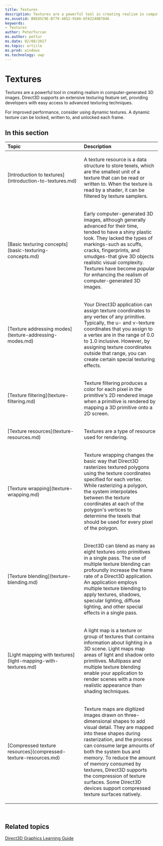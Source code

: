 ---title: Texturesdescription: Textures are a powerful tool in creating realism in computer-generated 3D images. Direct3D supports an extensive texturing feature set, providing developers with easy access to advanced texturing techniques.ms.assetid: B9E85C9E-B779-4852-9166-6FA2240B7046keywords:- Texturesauthor: PeterTurcanms.author: petturms.date: 02/08/2017ms.topic: articlems.prod: windowsms.technology: uwp---# TexturesTextures are a powerful tool in creating realism in computer-generated 3D images. Direct3D supports an extensive texturing feature set, providing developers with easy access to advanced texturing techniques.For improved performance, consider using dynamic textures. A dynamic texture can be locked, written to, and unlocked each frame.## <span id="in-this-section"></span>In this section<table><colgroup><col width="50%" /><col width="50%" /></colgroup><thead><tr class="header"><th align="left">Topic</th><th align="left">Description</th></tr></thead><tbody><tr class="odd"><td align="left"><p>[Introduction to textures](introduction-to-textures.md)</p></td><td align="left"><p>A texture resource is a data structure to store texels, which are the smallest unit of a texture that can be read or written to. When the texture is read by a shader, it can be filtered by texture samplers.</p></td></tr><tr class="even"><td align="left"><p>[Basic texturing concepts](basic-texturing-concepts.md)</p></td><td align="left"><p>Early computer-generated 3D images, although generally advanced for their time, tended to have a shiny plastic look. They lacked the types of markings-such as scuffs, cracks, fingerprints, and smudges-that give 3D objects realistic visual complexity. Textures have become popular for enhancing the realism of computer-generated 3D images.</p></td></tr><tr class="odd"><td align="left"><p>[Texture addressing modes](texture-addressing-modes.md)</p></td><td align="left"><p>Your Direct3D application can assign texture coordinates to any vertex of any primitive. Typically, the u- and v-texture coordinates that you assign to a vertex are in the range of 0.0 to 1.0 inclusive. However, by assigning texture coordinates outside that range, you can create certain special texturing effects.</p></td></tr><tr class="even"><td align="left"><p>[Texture filtering](texture-filtering.md)</p></td><td align="left"><p>Texture filtering produces a color for each pixel in the primitive's 2D rendered image when a primitive is rendered by mapping a 3D primitive onto a 2D screen.</p></td></tr><tr class="odd"><td align="left"><p>[Texture resources](texture-resources.md)</p></td><td align="left"><p>Textures are a type of resource used for rendering.</p></td></tr><tr class="even"><td align="left"><p>[Texture wrapping](texture-wrapping.md)</p></td><td align="left"><p>Texture wrapping changes the basic way that Direct3D rasterizes textured polygons using the texture coordinates specified for each vertex. While rasterizing a polygon, the system interpolates between the texture coordinates at each of the polygon's vertices to determine the texels that should be used for every pixel of the polygon.</p></td></tr><tr class="odd"><td align="left"><p>[Texture blending](texture-blending.md)</p></td><td align="left"><p>Direct3D can blend as many as eight textures onto primitives in a single pass. The use of multiple texture blending can profoundly increase the frame rate of a Direct3D application. An application employs multiple texture blending to apply textures, shadows, specular lighting, diffuse lighting, and other special effects in a single pass.</p></td></tr><tr class="even"><td align="left"><p>[Light mapping with textures](light-mapping-with-textures.md)</p></td><td align="left"><p>A light map is a texture or group of textures that contains information about lighting in a 3D scene. Light maps map areas of light and shadow onto primitives. Multipass and multiple texture blending enable your application to render scenes with a more realistic appearance than shading techniques.</p></td></tr><tr class="odd"><td align="left"><p>[Compressed texture resources](compressed-texture-resources.md)</p></td><td align="left"><p>Texture maps are digitized images drawn on three-dimensional shapes to add visual detail. They are mapped into these shapes during rasterization, and the process can consume large amounts of both the system bus and memory. To reduce the amount of memory consumed by textures, Direct3D supports the compression of texture surfaces. Some Direct3D devices support compressed texture surfaces natively.</p></td></tr></tbody></table> ## <span id="related-topics"></span>Related topics[Direct3D Graphics Learning Guide](index.md)  